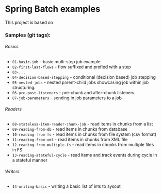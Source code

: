 # Spring Batch examples

This project is based on 

### Samples (git tags):

###### Basics
- `01-basic-job` - basic multi-step job example
- `02-first-last-flows` - flow suffixed and prefied with a step
- `03-...`
- `04-decision-based-stepping` - conditional (decision based) job stepping
- `05-nested-jobs` - nested parent-child jobs showcasing job within job structuring.
- `06-pre-post-listeners` - pre-chunk and after-chunk listeners.
- `07-job-parameters` - sending in job parameters to a job

###### Readers

- `08-stateless-item-reader-chunk-job` - read items in chunks from a list
- `09-reading-from-db` - read items in chunks from database
- `10-reading-from-fs` - read items in chunks from file system (csv format)
- `11-reading-from-xml` - read items in chunks from XML file
- `12-reading-from-multiple-fs` - read items in chunks from multiple files in FS
- `13-reading-stateful-cycle` - read items and track events during cycle in a stateful manner

###### Writers

- `14-writing-basic` - writing a basic list of ints to sysout 